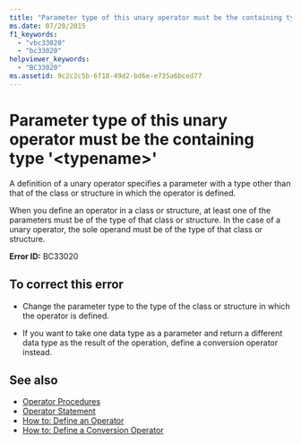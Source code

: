 ```yaml
---
title: "Parameter type of this unary operator must be the containing type '<typename>'"
ms.date: 07/20/2015
f1_keywords: 
  - "vbc33020"
  - "bc33020"
helpviewer_keywords: 
  - "BC33020"
ms.assetid: 9c2c2c5b-6f18-49d2-bd6e-e735a6bced77
---
```

# Parameter type of this unary operator must be the containing type '\<typename>'
A definition of a unary operator specifies a parameter with a type other than that of the class or structure in which the operator is defined.  
  
 When you define an operator in a class or structure, at least one of the parameters must be of the type of that class or structure. In the case of a unary operator, the sole operand must be of the type of that class or structure.  
  
 **Error ID:** BC33020  
  
## To correct this error  
  
-   Change the parameter type to the type of the class or structure in which the operator is defined.  
  
-   If you want to take one data type as a parameter and return a different data type as the result of the operation, define a conversion operator instead.  
  
## See also
- [Operator Procedures](../../visual-basic/programming-guide/language-features/procedures/operator-procedures.md)
- [Operator Statement](../../visual-basic/language-reference/statements/operator-statement.md)
- [How to: Define an Operator](../../visual-basic/programming-guide/language-features/procedures/how-to-define-an-operator.md)
- [How to: Define a Conversion Operator](../../visual-basic/programming-guide/language-features/procedures/how-to-define-a-conversion-operator.md)
